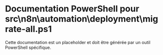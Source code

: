 # Documentation PowerShell pour src\n8n\automation\deployment\migrate-all.ps1

Cette documentation est un placeholder et doit être générée par un outil PowerShell spécifique.
